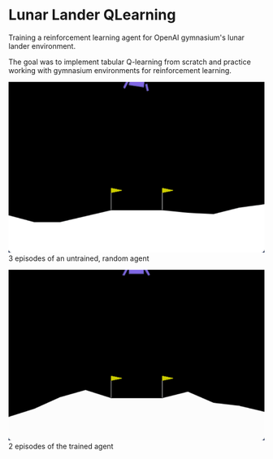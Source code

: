 # Lunar Lander QLearning
Training a reinforcement learning agent for OpenAI gymnasium's lunar lander environment.

The goal was to implement tabular Q-learning from scratch and practice working with gymnasium environments for reinforcement learning.

![untrained agent](./untrained_agent.gif)  
3 episodes of an untrained, random agent

![trained agent](./trained_agent.gif)  
2 episodes of the trained agent